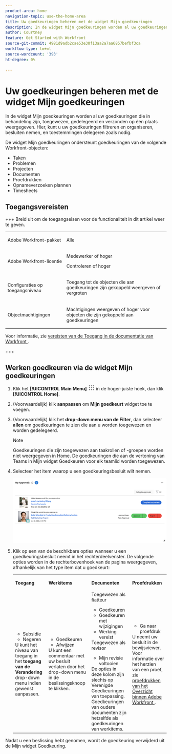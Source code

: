 ```yaml
---
product-area: home
navigation-topic: use-the-home-area
title: Uw goedkeuringen beheren met de widget Mijn goedkeuringen
description: In de widget Mijn goedkeuringen worden al uw goedkeuringen die in behandeling zijn, toegewezen, gedelegeerd en verzonden op één plaats weergegeven. Hier, kunt u uw goedkeuringen filtreren en organiseren, besluiten nemen, en toestemmingen delegeren zoals nodig.
author: Courtney
feature: Get Started with Workfront
source-git-commit: 4981d9adb2cae53e30f13aa2a7aa6857befbf3ca
workflow-type: tm+mt
source-wordcount: '393'
ht-degree: 0%

---
```


# Uw goedkeuringen beheren met de widget Mijn goedkeuringen

In de widget Mijn goedkeuringen worden al uw goedkeuringen die in behandeling zijn, toegewezen, gedelegeerd en verzonden op één plaats weergegeven. Hier, kunt u uw goedkeuringen filtreren en organiseren, besluiten nemen, en toestemmingen delegeren zoals nodig.

De widget Mijn goedkeuringen ondersteunt goedkeuringen van de volgende Workfront-objecten:

* Taken
* Problemen
* Projecten
* Documenten
* Proefdrukken
* Opnameverzoeken plannen
* Timesheets

## Toegangsvereisten

+++ Breid uit om de toegangseisen voor de functionaliteit in dit artikel weer te geven.

<table style="table-layout:auto"> 
 <col> 
 <col> 
 <tbody> 
  <tr> 
   <td role="rowheader">Adobe Workfront-pakket</td> 
   <td> <p>Alle</p> </td> 
  </tr> 
  <tr> 
   <td role="rowheader">Adobe Workfront-licentie</td> 
   <td> 
   <p>Medewerker of hoger</p>
   <p>Controleren of hoger</p> </td> 
  </tr> 
  <tr> 
   <td role="rowheader">Configuraties op toegangsniveau</td> 
   <td> <p>Toegang tot de objecten die aan goedkeuringen zijn gekoppeld weergeven of vergroten</p></td> 
  </tr> 
  <tr> 
   <td role="rowheader">Objectmachtigingen</td> 
   <td> <p>Machtigingen weergeven of hoger voor objecten die zijn gekoppeld aan goedkeuringen</p></td> 
  </tr> 
 </tbody> 
</table>

Voor informatie, zie [&#x200B; vereisten van de Toegang in de documentatie van Workfront &#x200B;](/help/quicksilver/administration-and-setup/add-users/access-levels-and-object-permissions/access-level-requirements-in-documentation.md).

+++

## Werken goedkeuren via de widget Mijn goedkeuringen

1. Klik het **[!UICONTROL Main Menu]** ![&#x200B; Belangrijkste pictogram van het Menu &#x200B;](assets/main-menu-icon.png) in de hoger-juiste hoek, dan klik **[!UICONTROL Home]**.
1. (Voorwaardelijk) klik **aanpassen** om **Mijn goedkeurt** widget toe te voegen.
1. (Voorwaardelijk) klik het **drop-down menu van de Filter**, dan selecteer **allen** om goedkeuringen te zien die aan u worden toegewezen en worden gedelegeerd.

   >[!NOTE]
   >
   >Goedkeuringen die zijn toegewezen aan taakrollen of -groepen worden niet weergegeven in Home. De goedkeuringen die aan de vertoning van Teams in Mijn widget Goedkeuren voor elk teamlid worden toegewezen.


1. Selecteer het item waarop u een goedkeuringsbesluit wilt nemen.

   ![&#x200B; Mijn widget goedkeurt &#x200B;](assets/my-approvals-widget.png)

1. Klik op een van de beschikbare opties wanneer u een goedkeuringsbesluit neemt in het rechterdeelvenster. De volgende opties worden in de rechterbovenhoek van de pagina weergegeven, afhankelijk van het type item dat u goedkeurt:

   <table>
   <tr>
      <td>
      <p><strong>Toegang</strong></p>
      </td>
      <td>
      <p><strong>Werkitems</strong></p>
      </td>
      <td>
      <p><strong>Documenten</strong></p>
      </td>
      <td>
      <p><strong>Proefdrukken</strong></p>
      </td>
   </tr>
   <tr>
      <td>
       <ul>
      <li>Subsidie</li>
      <li>Negeren</li>
      </ul>
      U kunt het niveau van toegang in het <b> toegang van de Verandering </b> drop-down menu indien gewenst aanpassen.
      </td>
      <td>
         <ul>
         <li>Goedkeuren</li>
         <li>Afwijzen</li>
         </ul>
      U kunt een commentaar met uw besluit verlaten door het drop-down menu in de beslissingsknoop te klikken.
      </td>
      <td>
   Toegewezen als fiatteur
         <ul>
         <li>Goedkeuren</li>
         <li>Goedkeuren met wijzigingen</li>
         <li>Werking vereist</li>
         </ul>
   Toegewezen als revisor
         <ul>
         <li>Mijn revisie voltooien</li>
         </ul>
      De opties in deze kolom zijn slechts op Verenigde Goedkeuringen van toepassing. Goedkeuringen van oudere documenten zijn hetzelfde als goedkeuringen van werkitems. 
      </td>
      <td>
         <ul>
         <li>Ga naar proefdruk</li>
         </ul>
         U neemt uw besluit in de bewijsviewer. Voor informatie over het herzien van een proef, zie <a href="/help/quicksilver/review-and-approve-work/proofing/reviewing-proofs-within-workfront/review-proofs-in-wf.md"> proefdrukken van het Overzicht binnen Adobe Workfront </a>.
      </td>
   </tr>
   </table>

Nadat u een beslissing hebt genomen, wordt de goedkeuring verwijderd uit de Mijn widget Goedkeuring.